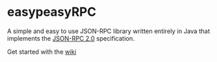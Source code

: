 # easypeasyRPC
A simple and easy to use JSON-RPC library written entirely in Java that implements the [JSON-RPC 2.0](http://www.jsonrpc.org/specification) specification.


Get started with the [wiki](https://github.com/DadeKuma/easypeasyRPC/wiki)
